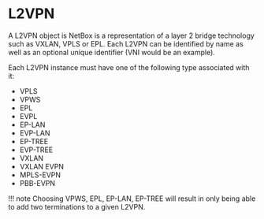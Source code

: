 # L2VPN

A L2VPN object is NetBox is a representation of a layer 2 bridge technology such as VXLAN, VPLS or EPL.  Each L2VPN can be identified by name as well as an optional unique identifier (VNI would be an example).

Each L2VPN instance must have one of the following type associated with it:

* VPLS
* VPWS
* EPL
* EVPL
* EP-LAN
* EVP-LAN
* EP-TREE
* EVP-TREE
* VXLAN
* VXLAN EVPN
* MPLS-EVPN
* PBB-EVPN

!!! note
    Choosing VPWS, EPL, EP-LAN, EP-TREE will result in only being able to add two terminations to a given L2VPN.
